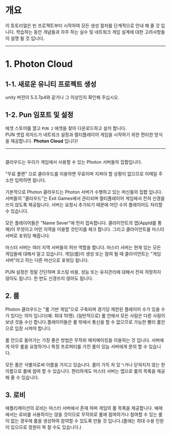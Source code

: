 # 개요
이 튜토리얼은 빈 프로젝트부터 시작하여 모든 생성 절차를 단계적으로 안내 해 줄 것 입니다.
학습하는 동안 개념들과 자주 하는 실수 및 네트워크 게임 설계에 대한 고려사항들이 설명 될 것 입니다.

***

# 1. Photon Cloud 
## 1-1. 새로운 유니티 프로젝트 생성
unity 버전이 5.3.7p4와 같거나 그 이상인지 확인해 주십시오. 

## 1-2. Pun 임포트 및 설정
에셋 스토어를 열고 `PUN 2` 에셋을  찾아 다운로드하고 설치 합니다. 
<br>
PUN 셋업 위자드가 네트워크 설정과 멀티플레이어 게임을 시작하기 위한 편리한 방식을 제공합니다. **Photon Cloud** 입니다! 
***
<br>
클라우드는 우리가 게임에서 사용할 수 있는 Photon 서버들의 집합입니다.
<br>
<br>
"무료 플랜" 으로 클라우드를 이용하면 무료이며 지켜야 할 상황이 없으므로 이메일 주소만 입력하면 됩니다.
<br>
<br>
기본적으로 Photon 클라우드는 Photon 서버가 수행하고 있는 머신들의 집합 입니다. 서버들의 "클라우드"는 Exit Games에서 관리되며 멀티플레이어 게임에서 전혀 신경을 쓰지 않도록 제공됩니다. 서버는 요청시 추가되기 때문에 어던 수의 플레이어도 처리할 수 있습니다. 
<br>
<br>
모든 플레이어들은 "Name Sever"에 먼저 접속합니다. 클라이언트의 앱(AppId를 통해)이 무엇이고 어떤 지역을 이용할 것인지를 체크 합니다. 그리고 클라이언트를 마스터 서버로 포워딩 해줍니다. 
<br>
<br>
마스터 서버는 여러 지역 서버들의 허브 역할을 합니다. 마스터 서버는 현재 있는 모든 게임들에 대해서 알고 있습니다. 게임(룸)이 생성 또는 참여 될 때 클라이언트는 "게임 서버"라고 하는 다른 머신으로 포워딩 됩니다. 
<br>
<br>
PUN 설정은 정말 간단하며 호스팅 비용, 성능 또는 유지관리에 대해서 전혀 걱정하지 않아도 됩니다. 한 번도 신경쓰지 않아도 됩니다.

## 2. 룸
Photon 클라우드는 "룸 기반 게임"으로 구축되며 경기당 제한된 플레이어 수가 있을 수가 있다는 의미 입니다(예: 최대 10명). (일반적으로) 룸 안에서 모든 사람은 다른 사람이 보낸 것을 수신 합니다.플레이어들은 룸 밖에서 통신을 할 수 없으므로 가능한 빨리 룸안으로 입장 시켜야 합니다. 
<br>
<br>
룸 안으로 들어가는 가장 좋은 방법은 무작위 매치메이킹을 이용하는 것 입니다. 서버에게 아무 룸을 요청하거나 특정 프로퍼티를 가진 룸이 있늕 서버에게 문의 할 수 있습니다. 
<br>
<br>
모든 룸은 식별자로써 이름을 가지고 있습니다. 룸이 가득 차 있ㄱ거나 닫혀지지 않는 한 이름으로 룸에 참여 할 수 있습니다. 편리하게도 마스터 서버는 앱으로 룸의 목록을 제공 해 줄 수 있습니다. 

## 3. 로비
애플리케이션의 로비는 마스터 서버에서 존재 하며 게임의 룸 목록을 제공합니다. 예제에서는 로비를 사용하지는 않을 것이므로 무작위로 룸에 참여하거나 참여할 수 있는 룸이 없는 경우에 룸을 생성하여 참여할 수 있도록 만들 것 입니다.(룸에는 최대  수용 인원이 있으므로 정원이 꽉 찰 수도 있습니다.)